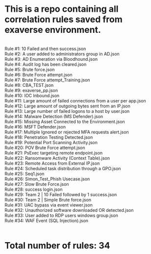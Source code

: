 <h1>This is a repo containing all correlation rules saved from exaverse environment.</h1><br>
Rule #1: 10 Failed and then success.json<br>
Rule #2: A user added to administrators group in AD.json<br>
Rule #3: AD Enumeration via Bloodhound.json<br>
Rule #4: Audit log has been cleared.json<br>
Rule #5: Brute force.json<br>
Rule #6: Brute Force attempt.json<br>
Rule #7: Brute Force attempt_Training.json<br>
Rule #8: CBA_TEST.json<br>
Rule #9: exaverse_pp.json<br>
Rule #10: IOC Inbound.json<br>
Rule #11: Large amount of failed connections from a user per app.json<br>
Rule #12: Large amount of outgoing bytes sent from an IP.json<br>
Rule #13: Large number of failed logons to a host by user.json<br>
Rule #14: Malware Detection (MS Defender).json<br>
Rule #15: Missing Asset Connected to the Environment.json<br>
Rule #16: MSFT Defender.json<br>
Rule #17: Multiple Ignored or rejected MFA requests alert.json<br>
Rule #18: Penetration Testing Detected.json<br>
Rule #19: Potential Port Scanning Activity.json<br>
Rule #20: POV Brute Force attempt.json<br>
Rule #21: PsExec targeting remote endpoint.json<br>
Rule #22: Ransomware Activity (Context Table).json<br>
Rule #23: Remote Access from External IP.json<br>
Rule #24: Scheduled task distribution through a GPO.json<br>
Rule #25: Seq1.json<br>
Rule #26: Simon_Test_Phish Usecase.json<br>
Rule #27: Slow Brute Force.json<br>
Rule #28: success login.json<br>
Rule #29: Team 2 | 10 Failed followed by 1 success.json<br>
Rule #30: Team 2 | Simple Brute force.json<br>
Rule #31: UAC bypass via event viewer.json<br>
Rule #32: Unauthorized software downloaded OR detected.json<br>
Rule #33: User added to RDP users windows group.json<br>
Rule #34: WAF Event (SQL Injection).json<br>
<br><h1>Total number of rules: 34</h1>
